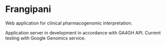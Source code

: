 Frangipani
==========

Web application for clinical pharmacogenomic interpretation.

Application server in development in accordance with GA4GH API. Current testing with Google Genomics service.
